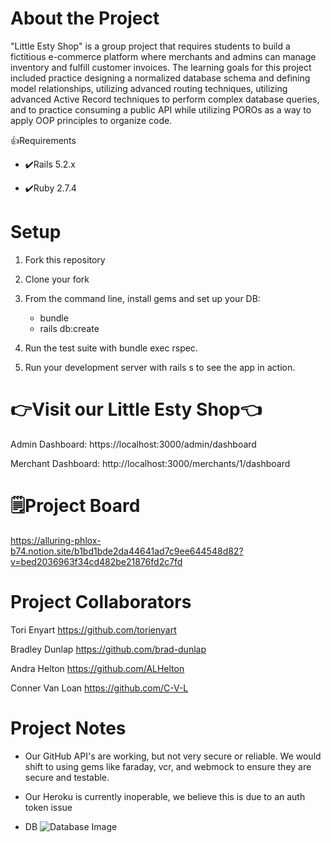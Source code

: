 # About the Project

"Little Esty Shop" is a group project that requires students to build a fictitious e-commerce platform where merchants and admins can manage inventory and fulfill customer invoices. The learning goals for this project included practice designing a normalized database schema and defining model relationships, utilizing advanced routing techniques, utilizing advanced Active Record techniques to perform complex database queries, and to practice consuming a public API while utilizing POROs as a way to apply OOP principles to organize code.

👍Requirements

- ✔️Rails 5.2.x

- ✔️Ruby 2.7.4

# Setup

1. Fork this repository

1. Clone your fork
1. From the command line, install gems and set up your DB:
    - bundle
    - rails db:create
1. Run the test suite with bundle exec rspec.
1. Run your development server with rails s to see the app in action.

# 👉Visit our Little Esty Shop👈
Admin Dashboard: https://localhost:3000/admin/dashboard

Merchant Dashboard: http://localhost:3000/merchants/1/dashboard

# 🗒️Project Board

https://alluring-phlox-b74.notion.site/b1bd1bde2da44641ad7c9ee644548d82?v=bed2036963f34cd482be21876fd2c7fd

# Project Collaborators
Tori Enyart https://github.com/torienyart

Bradley Dunlap https://github.com/brad-dunlap

Andra Helton https://github.com/ALHelton

Conner Van Loan https://github.com/C-V-L

# Project Notes

- Our GitHub API's are working, but not very secure or reliable.  We would shift to using gems like faraday, vcr, and webmock to ensure they are secure and testable.

- Our Heroku is currently inoperable, we believe this is due to an auth token issue

- DB
![Database Image](https://user-images.githubusercontent.com/114954379/222480383-f2cf04df-facb-4200-af44-b0be44685105.png)

